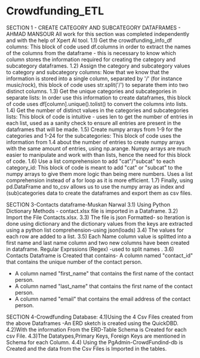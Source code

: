 # Crowdfunding_ETL
SECTION 1 - CREATE CATEGORY AND SUBCATEGORY DATAFRAMES - AHMAD MANSOUR
All work for this section was completed independently and with the help of Xpert AI tool.
1.1) Get the crowdfunding_info_df columns:
    This block of code used df.columns in order to extract the names of the columns from the dataframe - this is necessary to know which column stores the information required for creating the category and subcategory dataframes.
1.2) Assign the category and subcategory values to category and subcategory columns:
    Now that we know that the information is stored into a single column, separated by '/' (for instance music/rock), this block of code uses str.split('/') to separate them into two distinct columns.
1.3) Get the unique categories and subcategories in separate lists:
    In order use this information to create dataframes, this block of code uses df[column].unique().tolist() to convert the columns into lists.
1.4) Get the number of distinct values in the categories and subcategories lists:
    This block of code is intuitive - uses len to get the number of entries in each list, used as a sanity check to ensure all entries are present in the dataframes that will be made.
1.5) Create numpy arrays from 1-9 for the categories and 1-24 for the subcategories:
    This block of code uses the information from 1.4 about the number of entries to create numpy arrays with the same amount of entries, using np.arange. Numpy arrays are much easier to manipulate and work with than lists, hence the need for this block of code.
1.6) Use a list comprehension to add "cat"/"subcat" to each category_id:
    This block of code is meant to add "cat" or "subcat" to the numpy arrays to give them more logic than being mere numbers. Uses a list comprehension instead of a for loop as it is more efficient.
1.7) Finally, using pd.DataFrame and to_csv allows us to use the numpy array as index and (sub)categories data to create the dataframes and export them as csv files.






















SECTION 3-Contacts dataframe-Muskan Narwal
3.1) Using Python Dictionary Methods - contact.xlsx file is imported in a Dataframe.
3.2) Import the File Contacts.xlsx.
3.3) The file is json Formatted- so Iteration is done using dictionary and the dictionary values from the keys are extracted using a python list comprehension-using json(loads)
3.4) The values for each row are added to a list.
3.5) Each Name column value is splitted into a first name  and last name column and two new columns have been created in dataframe.
        Regular Exprssions (Regex) -used to split names .
3.6) Contacts Dataframe is Created that contains-
A column named "contact_id"  that contains the unique number of the contact person.
- A column named "first_name" that contains the first name of the contact person.
- A column named "last_name" that contains the first name of the contact person.
- A column named "email" that contains the email address of the contact person.


SECTION 4-Crowdfunding Database:
4.1)Using the 4 Csv Files created from the above Dataframes -An ERD sketch is created using the QuickDBD.
4.2)With the information From the ERD-Table Schema is Created for each csv File.
4.3)The Datatypes,Primary Keys, Foreign Keys are mentioned in Schema for each Column.
4.4) Using the PgAdmin-CrowdFundind-db is Created and the data from the Csv Files is Imported in the tables.